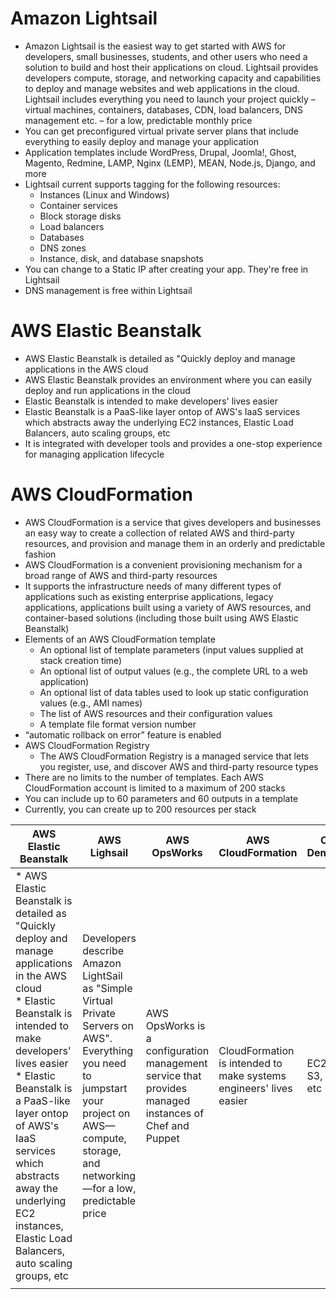 # Amazon Lightsail
* Amazon Lightsail is the easiest way to get started with AWS for developers, small businesses, students, and other users who need a solution to build and host their applications on cloud. Lightsail provides developers compute, storage, and networking capacity and capabilities to deploy and manage websites and web applications in the cloud. Lightsail includes everything you need to launch your project quickly – virtual machines, containers, databases, CDN, load balancers, DNS management etc. – for a low, predictable monthly price
* You can get preconfigured virtual private server plans that include everything to easily deploy and manage your application
* Application templates include WordPress, Drupal, Joomla!, Ghost, Magento, Redmine, LAMP, Nginx (LEMP), MEAN, Node.js, Django, and more
* Lightsail current supports tagging for the following resources:
    * Instances (Linux and Windows)
    * Container services
    * Block storage disks
    * Load balancers
    * Databases
    * DNS zones
    * Instance, disk, and database snapshots
* You can change to a Static IP after creating your app. They're free in Lightsail
* DNS management is free within Lightsail


# AWS Elastic Beanstalk
* AWS Elastic Beanstalk is detailed as "Quickly deploy and manage applications in the AWS cloud
* AWS Elastic Beanstalk provides an environment where you can easily deploy and run applications in the cloud
* Elastic Beanstalk is intended to make developers' lives easier
* Elastic Beanstalk is a PaaS-like layer ontop of AWS's IaaS services which abstracts away the underlying EC2 instances, Elastic Load Balancers, auto scaling groups, etc
* It is integrated with developer tools and provides a one-stop experience for managing application lifecycle

# AWS CloudFormation
* AWS CloudFormation is a service that gives developers and businesses an easy way to create a collection of related AWS and third-party resources, and provision and manage them in an orderly and predictable fashion
* AWS CloudFormation is a convenient provisioning mechanism for a broad range of AWS and third-party resources
* It supports the infrastructure needs of many different types of applications such as existing enterprise applications, legacy applications, applications built using a variety of AWS resources, and container-based solutions (including those built using AWS Elastic Beanstalk)
* Elements of an AWS CloudFormation template
    * An optional list of template parameters (input values supplied at stack creation time)
    * An optional list of output values (e.g., the complete URL to a web application)
    * An optional list of data tables used to look up static configuration values (e.g., AMI names)
    * The list of AWS resources and their configuration values
    * A template file format version number
* “automatic rollback on error” feature is enabled
* AWS CloudFormation Registry
    * The AWS CloudFormation Registry is a managed service that lets you register, use, and discover AWS and third-party resource types
* There are no limits to the number of templates. Each AWS CloudFormation account is limited to a maximum of 200 stacks
* You can include up to 60 parameters and 60 outputs in a template
* Currently, you can create up to 200 resources per stack




| AWS Elastic Beanstalk | AWS Lighsail | AWS OpsWorks | AWS CloudFormation | On Demand |
|---|---|---|---| --- |
|* AWS Elastic Beanstalk is detailed as "Quickly deploy and manage applications in the AWS cloud <br/> * Elastic Beanstalk is intended to make developers' lives easier <br/> * Elastic Beanstalk is a PaaS-like layer ontop of AWS's IaaS services which abstracts away the underlying EC2 instances, Elastic Load Balancers, auto scaling groups, etc| Developers describe Amazon LightSail as "Simple Virtual Private Servers on AWS". Everything you need to jumpstart your project on AWS—compute, storage, and networking—for a low, predictable price|AWS OpsWorks is a configuration management service that provides managed instances of Chef and Puppet|CloudFormation is intended to make systems engineers' lives easier| EC2, S3, VPC etc |
||||||

